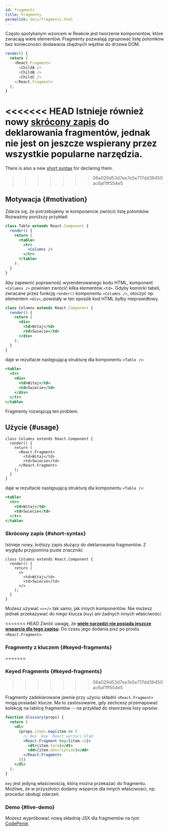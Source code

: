 ```yaml
---
id: fragments
title: Fragmenty
permalink: docs/fragments.html
---
```


Często spotykanym wzorcem w Reakcie jest tworzenie komponentów, które zwracają wiele elementów. Fragmenty pozwalają zgrupować listę potomków bez konieczności dodawania zbędnych węzłów do drzewa DOM.

```js
render() {
  return (
    <React.Fragment>
      <ChildA />
      <ChildB />
      <ChildC />
    </React.Fragment>
  );
}
```

<<<<<<< HEAD
Istnieje również nowy [skrócony zapis](#short-syntax) do deklarowania fragmentów, jednak nie jest on jeszcze wspierany przez wszystkie popularne narzędzia.
=======
There is also a new [short syntax](#short-syntax) for declaring them.
>>>>>>> 06a029d53d7ee7e5e717dd39450ac6af1ff554e5

## Motywacja {#motivation}

Zdarza się, że potrzebujemy w komponencie zwrócić listę potomków. Rozważmy poniższy przykład:

```jsx
class Table extends React.Component {
  render() {
    return (
      <table>
        <tr>
          <Columns />
        </tr>
      </table>
    );
  }
}
```

Aby zapewnić poprawność wyrenderowanego kodu HTML, komponent `<Columns />` powinien zwrócić kilka elementów `<td>`. Gdyby komórki tabeli, zwracane przez funkcję `render()` komponentu `<Columns />`, otoczyć np. elementem `<div>`, powstały w ten sposób kod HTML byłby nieprawidłowy.

```jsx
class Columns extends React.Component {
  render() {
    return (
      <div>
        <td>Witaj</td>
        <td>Świecie</td>
      </div>
    );
  }
}
```

daje w rezultacie następującą strukturę dla komponentu `<Table />`:

```jsx
<table>
  <tr>
    <div>
      <td>Witaj</td>
      <td>Świecie</td>
    </div>
  </tr>
</table>
```

Fragmenty rozwiązują ten problem.

## Użycie {#usage}

```jsx{4,7}
class Columns extends React.Component {
  render() {
    return (
      <React.Fragment>
        <td>Witaj</td>
        <td>Świecie</td>
      </React.Fragment>
    );
  }
}
```

daje w rezultacie następującą strukturę dla komponentu `<Table />`:

```jsx
<table>
  <tr>
    <td>Witaj</td>
    <td>Świecie</td>
  </tr>
</table>
```

### Skrócony zapis {#short-syntax}

Istnieje nowy, krótszy zapis służący do deklarowania fragmentów. Z wyglądu przypomina puste znaczniki:

```jsx{4,7}
class Columns extends React.Component {
  render() {
    return (
      <>
        <td>Witaj</td>
        <td>Świecie</td>
      </>
    );
  }
}
```

Możesz używać `<></>` tak samo, jak innych komponentów. Nie możesz jednak przekazywać do niego klucza (`key`) ani żadnych innych właściwości.

<<<<<<< HEAD
Zwróć uwagę, że **[wiele narzędzi nie posiada jeszcze wsparcia dla tego zapisu](/blog/2017/11/28/react-v16.2.0-fragment-support.html#support-for-fragment-syntax)**. Do czasu jego dodania pisz po prostu `<React.Fragment>`.

### Fragmenty z kluczem {#keyed-fragments}
=======
### Keyed Fragments {#keyed-fragments}
>>>>>>> 06a029d53d7ee7e5e717dd39450ac6af1ff554e5

Fragmenty zadeklarowane jawnie przy użyciu składni `<React.Fragment>` mogą posiadać klucze. Ma to zastosowanie, gdy zechcesz przemapować kolekcję na tablicę fragmentów -- na przykład do stworzenia listy opisów:

```jsx
function Glossary(props) {
  return (
    <dl>
      {props.items.map(item => (
        // Bez `key` React wyrzuci błąd
        <React.Fragment key={item.id}>
          <dt>{item.term}</dt>
          <dd>{item.description}</dd>
        </React.Fragment>
      ))}
    </dl>
  );
}
```

`key` jest jedyną właściwością, którą można przekazać do fragmentu. Możliwe, że w przyszłości dodamy wsparcie dla innych właściwości, np. procedur obsługi zdarzeń.

### Demo {#live-demo}

Możesz wypróbować nową składnię JSX dla fragmentów na tym [CodePenie](https://codepen.io/reactjs/pen/VrEbjE?editors=1000).
